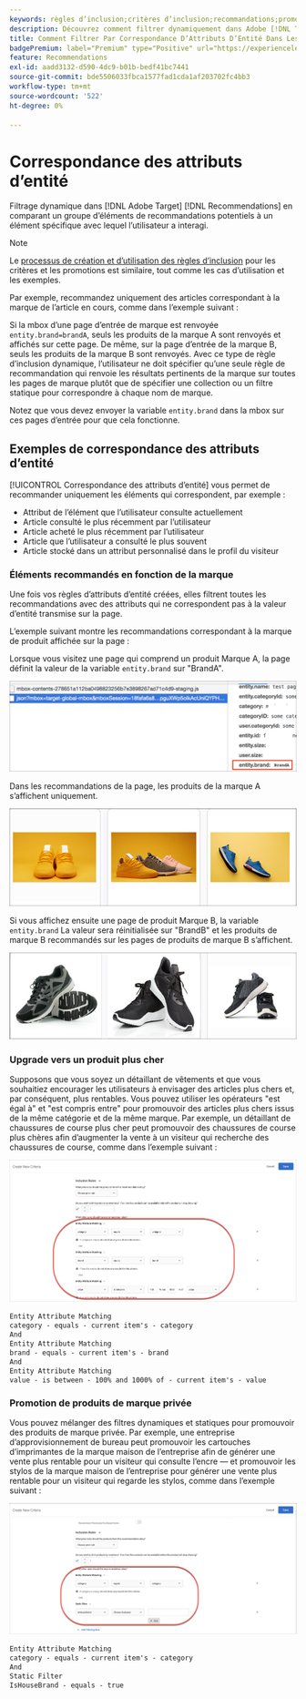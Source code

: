 ```yaml
---
keywords: règles d’inclusion;critères d’inclusion;recommandations;promotion;promotions;filtrage dynamique;dynamique;correspondance des attributs d’entité
description: Découvrez comment filtrer dynamiquement dans Adobe [!DNL Target] Recommendations en comparant un groupe d’éléments potentiels à un élément spécifique avec lequel l’utilisateur a interagi.
title: Comment Filtrer Par Correspondance D’Attributs D’Entité Dans Les Activités Recommendations ?
badgePremium: label="Premium" type="Positive" url="https://experienceleague.adobe.com/docs/target/using/introduction/intro.html?lang=en#premium newtab=true" tooltip="See what's included in Target Premium."
feature: Recommendations
exl-id: aadd3132-d590-4dc9-b01b-bedf41bc7441
source-git-commit: bde5506033fbca1577fad1cda1af203702fc4bb3
workflow-type: tm+mt
source-wordcount: '522'
ht-degree: 0%

---
```


# Correspondance des attributs d’entité

Filtrage dynamique dans [!DNL Adobe Target] [!DNL Recommendations] en comparant un groupe d’éléments de recommandations potentiels à un élément spécifique avec lequel l’utilisateur a interagi.

>[!NOTE]
>
>Le [processus de création et d’utilisation des règles d’inclusion](/help/main/c-recommendations/c-algorithms/use-dynamic-and-static-inclusion-rules.md) pour les critères et les promotions est similaire, tout comme les cas d’utilisation et les exemples.

Par exemple, recommandez uniquement des articles correspondant à la marque de l’article en cours, comme dans l’exemple suivant :

Si la mbox d’une page d’entrée de marque est renvoyée `entity.brand=brandA`, seuls les produits de la marque A sont renvoyés et affichés sur cette page. De même, sur la page d’entrée de la marque B, seuls les produits de la marque B sont renvoyés. Avec ce type de règle d’inclusion dynamique, l’utilisateur ne doit spécifier qu’une seule règle de recommandation qui renvoie les résultats pertinents de la marque sur toutes les pages de marque plutôt que de spécifier une collection ou un filtre statique pour correspondre à chaque nom de marque.

Notez que vous devez envoyer la variable `entity.brand` dans la mbox sur ces pages d’entrée pour que cela fonctionne.

## Exemples de correspondance des attributs d’entité

[!UICONTROL Correspondance des attributs d’entité] vous permet de recommander uniquement les éléments qui correspondent, par exemple :

* Attribut de l’élément que l’utilisateur consulte actuellement
* Article consulté le plus récemment par l’utilisateur
* Article acheté le plus récemment par l’utilisateur
* Article que l’utilisateur a consulté le plus souvent
* Article stocké dans un attribut personnalisé dans le profil du visiteur

### Éléments recommandés en fonction de la marque

Une fois vos règles d’attributs d’entité créées, elles filtrent toutes les recommandations avec des attributs qui ne correspondent pas à la valeur d’entité transmise sur la page.

L’exemple suivant montre les recommandations correspondant à la marque de produit affichée sur la page :

Lorsque vous visitez une page qui comprend un produit Marque A, la page définit la valeur de la variable `entity.brand` sur &quot;BrandA&quot;.

![Exemple d’appel Target](/help/main/c-recommendations/c-algorithms/assets/example-target-call.png)

Dans les recommandations de la page, les produits de la marque A s’affichent uniquement.

![Recommandations de marque A](/help/main/c-recommendations/c-algorithms/assets/brandA.png)

Si vous affichez ensuite une page de produit Marque B, la variable `entity.brand` La valeur sera réinitialisée sur &quot;BrandB&quot; et les produits de marque B recommandés sur les pages de produits de marque B s’affichent.

![Recommandations relatives à la marque B](/help/main/c-recommendations/c-algorithms/assets/brandB.png)

### Upgrade vers un produit plus cher

Supposons que vous soyez un détaillant de vêtements et que vous souhaitiez encourager les utilisateurs à envisager des articles plus chers et, par conséquent, plus rentables. Vous pouvez utiliser les opérateurs &quot;est égal à&quot; et &quot;est compris entre&quot; pour promouvoir des articles plus chers issus de la même catégorie et de la même marque. Par exemple, un détaillant de chaussures de course plus cher peut promouvoir des chaussures de course plus chères afin d’augmenter la vente à un visiteur qui recherche des chaussures de course, comme dans l’exemple suivant :

![Optimisation](/help/main/c-recommendations/c-algorithms/assets/upsell.png)

```
Entity Attribute Matching
category - equals - current item's - category 
And 
Entity Attribute Matching
brand - equals - current item's - brand 
And 
Entity Attribute Matching
value - is between - 100% and 1000% of - current item's - value
```

### Promotion de produits de marque privée

Vous pouvez mélanger des filtres dynamiques et statiques pour promouvoir des produits de marque privée. Par exemple, une entreprise d’approvisionnement de bureau peut promouvoir les cartouches d’imprimantes de la marque maison de l’entreprise afin de générer une vente plus rentable pour un visiteur qui consulte l’encre — et promouvoir les stylos de la marque maison de l’entreprise pour générer une vente plus rentable pour un visiteur qui regarde les stylos, comme dans l’exemple suivant :

![Marque de la maison](/help/main/c-recommendations/c-algorithms/assets/housebrand.png)

```
Entity Attribute Matching
category - equals - current item's - category 
And
Static Filter
IsHouseBrand - equals - true
```
